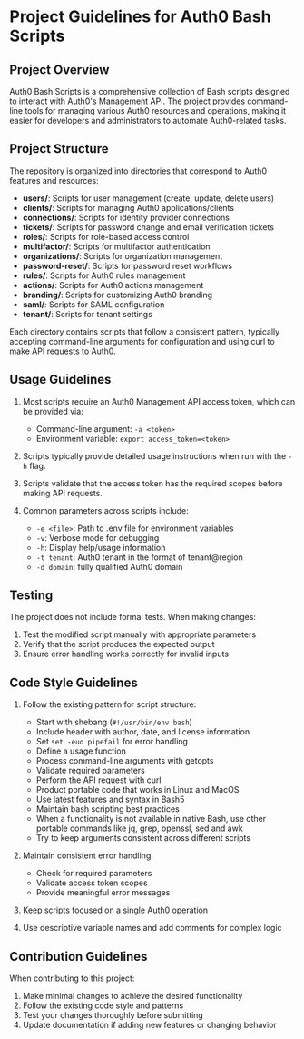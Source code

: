 # Project Guidelines for Auth0 Bash Scripts

## Project Overview
Auth0 Bash Scripts is a comprehensive collection of Bash scripts designed to interact with Auth0's Management API. 
The project provides command-line tools for managing various Auth0 resources and operations, making it easier for developers and administrators to automate Auth0-related tasks.

## Project Structure
The repository is organized into directories that correspond to Auth0 features and resources:

- **users/**: Scripts for user management (create, update, delete users)
- **clients/**: Scripts for managing Auth0 applications/clients
- **connections/**: Scripts for identity provider connections
- **tickets/**: Scripts for password change and email verification tickets
- **roles/**: Scripts for role-based access control
- **multifactor/**: Scripts for multifactor authentication
- **organizations/**: Scripts for organization management
- **password-reset/**: Scripts for password reset workflows
- **rules/**: Scripts for Auth0 rules management
- **actions/**: Scripts for Auth0 actions management
- **branding/**: Scripts for customizing Auth0 branding
- **saml/**: Scripts for SAML configuration
- **tenant/**: Scripts for tenant settings

Each directory contains scripts that follow a consistent pattern, typically accepting command-line arguments for configuration and using curl to make API requests to Auth0.

## Usage Guidelines
1. Most scripts require an Auth0 Management API access token, which can be provided via:
   - Command-line argument: `-a <token>`
   - Environment variable: `export access_token=<token>`

2. Scripts typically provide detailed usage instructions when run with the `-h` flag.

3. Scripts validate that the access token has the required scopes before making API requests.

4. Common parameters across scripts include:
   - `-e <file>`: Path to .env file for environment variables
   - `-v`: Verbose mode for debugging
   - `-h`: Display help/usage information
   - `-t tenant`: Auth0 tenant in the format of tenant@region
   - `-d domain`: fully qualified Auth0 domain
   

## Testing
The project does not include formal tests. When making changes:
1. Test the modified script manually with appropriate parameters
2. Verify that the script produces the expected output
3. Ensure error handling works correctly for invalid inputs

## Code Style Guidelines
1. Follow the existing pattern for script structure:
   - Start with shebang (`#!/usr/bin/env bash`)
   - Include header with author, date, and license information
   - Set `set -euo pipefail` for error handling
   - Define a usage function
   - Process command-line arguments with getopts
   - Validate required parameters
   - Perform the API request with curl
   - Product portable code that works in Linux and MacOS
   - Use latest features and syntax in Bash5
   - Maintain bash scripting best practices 
   - When a functionality is not available in native Bash, use other portable commands like jq, grep, openssl, sed and awk
   - Try to keep arguments consistent across different scripts

2. Maintain consistent error handling:
   - Check for required parameters
   - Validate access token scopes
   - Provide meaningful error messages

3. Keep scripts focused on a single Auth0 operation

4. Use descriptive variable names and add comments for complex logic

## Contribution Guidelines
When contributing to this project:
1. Make minimal changes to achieve the desired functionality
2. Follow the existing code style and patterns
3. Test your changes thoroughly before submitting
4. Update documentation if adding new features or changing behavior